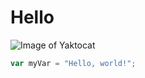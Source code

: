 # Hello

![Image of Yaktocat](https://octodex.github.com/images/yaktocat.png)

``` javascript
var myVar = "Hello, world!";
```
